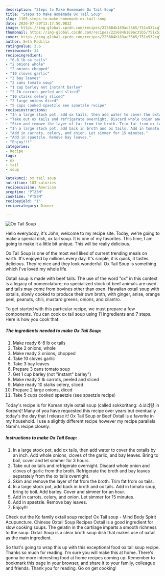 ```yaml
---
description: "Steps to Make Homemade Ox Tail Soup"
title: "Steps to Make Homemade Ox Tail Soup"
slug: 1165-steps-to-make-homemade-ox-tail-soup
date: 2020-07-20T13:17:50.083Z
image: https://img-global.cpcdn.com/recipes/225684b189ac35b5/751x532cq70/ox-tail-soup-recipe-main-photo.jpg
thumbnail: https://img-global.cpcdn.com/recipes/225684b189ac35b5/751x532cq70/ox-tail-soup-recipe-main-photo.jpg
cover: https://img-global.cpcdn.com/recipes/225684b189ac35b5/751x532cq70/ox-tail-soup-recipe-main-photo.jpg
author: Seth Padilla
ratingvalue: 3.6
reviewcount: 14
recipeingredient:
- "6-8 lb ox tails"
- "2 onions whole"
- "2 onions chopped"
- "10 cloves garlic"
- "3 bay leaves"
- "3 cans tomato soup"
- "1 cup barley not instant barley"
- "2 lb carrots peeled and sliced"
- "10 stalks celery sliced"
- "2 large onions diced"
- "5 cups cooked spaetzle see spaetzle recipe"
recipeinstructions:
- "In a large stock pot, add ox tails, then add water to cover the oxtails by an inch. Add whole onions, cloves of the garlic, and bay leaves. Bring to boil, cover and let simmer for 3 hours."
- "Take out ox tails and refrigerate overnight. Discard whole onion and cloves of garlic from the broth. Refrigerate the broth and bay leaves separately from the ox tails overnight."
- "Skim and remove the layer of fat from the broth. Trim fat from ox tails."
- "In a large stock pot, add back in broth and ox tails. Add in tomato soup, bring to boil. Add barley. Cover and simmer for an hour."
- "Add in carrots, celery, and onion. Let simmer for 15 minutes."
- "Add in spaetzle. Remove bay leaves."
- "Enjoy!!!"
categories:
- Recipe
tags:
- ox
- tail
- soup

katakunci: ox tail soup 
nutrition: 183 calories
recipecuisine: American
preptime: "PT23M"
cooktime: "PT57M"
recipeyield: "1"
recipecategory: Dinner

---
```



![Ox Tail Soup](https://img-global.cpcdn.com/recipes/225684b189ac35b5/751x532cq70/ox-tail-soup-recipe-main-photo.jpg)

Hello everybody, it's John, welcome to my recipe site. Today, we're going to make a special dish, ox tail soup. It is one of my favorites. This time, I am going to make it a little bit unique. This will be really delicious.

Ox Tail Soup is one of the most well liked of current trending meals on earth. It's enjoyed by millions every day. It's simple, it is quick, it tastes delicious. They're nice and they look wonderful. Ox Tail Soup is something which I've loved my whole life.

Oxtail soup is made with beef tails. The use of the word &#34;ox&#34; in this context is a legacy of nomenclature; no specialized stock of beef animals are used and tails may come from bovines other than oxen. Hawaiian oxtail soup with oxtails, slowly cooked to produce their own broth, with ginger, anise, orange peel, peanuts, chili, mustard greens, onions, and cilantro.


To get started with this particular recipe, we must prepare a few components. You can cook ox tail soup using 11 ingredients and 7 steps. Here is how you cook that.

<!--inarticleads1-->

##### The ingredients needed to make Ox Tail Soup:

1. Make ready 6-8 lb ox tails
1. Take 2 onions, whole
1. Make ready 2 onions, chopped
1. Take 10 cloves garlic
1. Take 3 bay leaves
1. Prepare 3 cans tomato soup
1. Get 1 cup barley (not &#34;instant&#34; barley&#34;)
1. Make ready 2 lb carrots, peeled and sliced
1. Make ready 10 stalks celery, sliced
1. Prepare 2 large onions, diced
1. Take 5 cups cooked spaetzle (see spaetzle recipe)


Today&#39;s recipe is for Korean style oxtail soup (called sokkoritang: 소꼬리탕 in Korean)! Many of you have requested this recipe over years but eventually today&#39;s the day that I release it! Ox Tail Soup or Beef Oxtail is a favorite in my household. I use a slightly different recipe however my recipe parallels Nami&#39;s recipe closely. 

<!--inarticleads2-->

##### Instructions to make Ox Tail Soup:

1. In a large stock pot, add ox tails, then add water to cover the oxtails by an inch. Add whole onions, cloves of the garlic, and bay leaves. Bring to boil, cover and let simmer for 3 hours.
1. Take out ox tails and refrigerate overnight. Discard whole onion and cloves of garlic from the broth. Refrigerate the broth and bay leaves separately from the ox tails overnight.
1. Skim and remove the layer of fat from the broth. Trim fat from ox tails.
1. In a large stock pot, add back in broth and ox tails. Add in tomato soup, bring to boil. Add barley. Cover and simmer for an hour.
1. Add in carrots, celery, and onion. Let simmer for 15 minutes.
1. Add in spaetzle. Remove bay leaves.
1. Enjoy!!!


Check out the Ko family oxtail soup recipe! Ox Tail soup - Mind Body Spirit Acupuncture. Chinese Oxtail Soup Recipes Oxtail is a good ingredient for slow cooking soups. The gelatin in the cartilage imparts a smooth richness to the soup. Oxtail Soup is a clear broth soup dish that makes use of oxtail as the main ingredient. 

So that's going to wrap this up with this exceptional food ox tail soup recipe. Thanks so much for reading. I'm sure you will make this at home. There's gonna be more interesting food at home recipes coming up. Remember to bookmark this page in your browser, and share it to your family, colleague and friends. Thank you for reading. Go on get cooking!
